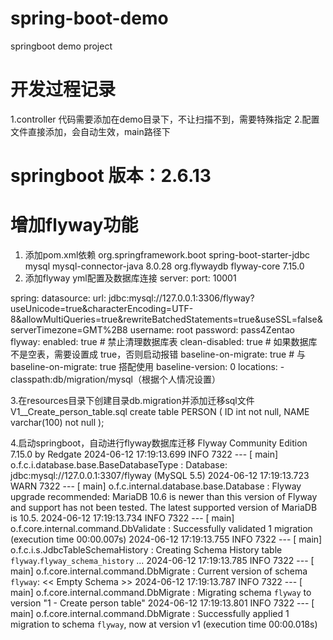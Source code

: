 # spring-boot-demo
springboot demo project

# 开发过程记录
1.controller 代码需要添加在demo目录下，不让扫描不到，需要特殊指定
2.配置文件直接添加，会自动生效，main路径下 

# springboot 版本：2.6.13

# 增加flyway功能
1. 添加pom.xml依赖
   <dependency>
       <groupId>org.springframework.boot</groupId>
       <artifactId>spring-boot-starter-jdbc</artifactId>
   </dependency>
   <dependency>
       <groupId>mysql</groupId>
       <artifactId>mysql-connector-java</artifactId>
       <version>8.0.28</version>
   </dependency>
    <dependency>
        <groupId>org.flywaydb</groupId>
        <artifactId>flyway-core</artifactId>
        <version>7.15.0</version>
    </dependency>
2. 添加flyway yml配置及数据库连接
server:
   port: 10001

spring:
    datasource:
        url: jdbc:mysql://127.0.0.1:3306/flyway?useUnicode=true&characterEncoding=UTF-8&allowMultiQueries=true&rewriteBatchedStatements=true&useSSL=false&serverTimezone=GMT%2B8
        username: root
        password: pass4Zentao
    flyway:
        enabled: true
        # 禁止清理数据库表
        clean-disabled: true
        # 如果数据库不是空表，需要设置成 true，否则启动报错
        baseline-on-migrate: true
        # 与 baseline-on-migrate: true 搭配使用
        baseline-version: 0
        locations:
            - classpath:db/migration/mysql（根据个人情况设置）

3.在resources目录下创建目录db.migration并添加迁移sql文件
V1__Create_person_table.sql
    create table PERSON (
    ID int not null,
    NAME varchar(100) not null
    );

4.启动springboot，自动进行flyway数据库迁移
Flyway Community Edition 7.15.0 by Redgate
2024-06-12 17:19:13.699  INFO 7322 --- [           main] o.f.c.i.database.base.BaseDatabaseType   : Database: jdbc:mysql://127.0.0.1:3307/flyway (MySQL 5.5)
2024-06-12 17:19:13.723  WARN 7322 --- [           main] o.f.c.internal.database.base.Database    : Flyway upgrade recommended: MariaDB 10.6 is newer than this version of Flyway and support has not been tested. The latest supported version of MariaDB is 10.5.
2024-06-12 17:19:13.734  INFO 7322 --- [           main] o.f.core.internal.command.DbValidate     : Successfully validated 1 migration (execution time 00:00.007s)
2024-06-12 17:19:13.755  INFO 7322 --- [           main] o.f.c.i.s.JdbcTableSchemaHistory         : Creating Schema History table `flyway`.`flyway_schema_history` ...
2024-06-12 17:19:13.785  INFO 7322 --- [           main] o.f.core.internal.command.DbMigrate      : Current version of schema `flyway`: << Empty Schema >>
2024-06-12 17:19:13.787  INFO 7322 --- [           main] o.f.core.internal.command.DbMigrate      : Migrating schema `flyway` to version "1 - Create person table"
2024-06-12 17:19:13.801  INFO 7322 --- [           main] o.f.core.internal.command.DbMigrate      : Successfully applied 1 migration to schema `flyway`, now at version v1 (execution time 00:00.018s)